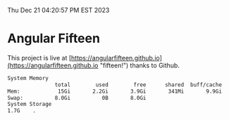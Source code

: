 Thu Dec 21 04:20:57 PM EST 2023

# Angular Fifteen


This project is live at [https://angularfifteen.github.io](https://angularfifteen.github.io "fifteen!") thanks to Github.

```bash
System Memory
               total        used        free      shared  buff/cache   available
Mem:            15Gi       2.2Gi       3.9Gi       341Mi       9.9Gi        13Gi
Swap:          8.0Gi          0B       8.0Gi
System Storage
1.7G	.
